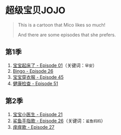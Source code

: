 # 超级宝贝JOJO

> This is a cartoon that Mico likes so much!
> 
> And there are some episodes that she prefers.

## 第1季

1. [宝宝起床了 - Episode 01](https://www.iqiyi.com/v_19rt6imhq8.html)（关键词：`早安`）
2. [Bingo - Episode 26](https://www.iqiyi.com/v_19rvm5gpj8.html)
3. [宝宝穿衣服 - Episode 45](https://www.iqiyi.com/v_19rwjrwy0w.html) 
4. [健康检查 - Episode 51](https://www.iqiyi.com/v_onlibyemm8.html)

## 第2季

1. [宝宝小医生 - Episode 21](https://www.iqiyi.com/v_25ki164c93o.html)
2. [鲨鱼手指歌 - Episode 26](https://www.iqiyi.com/v_1o7wzgz8yao.html)（关键词：`鲨鱼妈妈`）
3. [痒痒歌 - Episode 27](https://www.iqiyi.com/v_194tsmkrgy8.html)